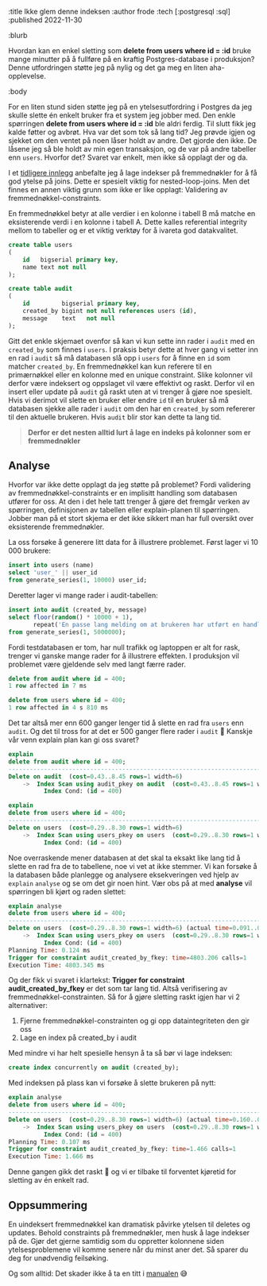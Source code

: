:title Ikke glem denne indeksen
:author frode
:tech [:postgresql :sql]
:published 2022-11-30

:blurb

Hvordan kan en enkel sletting som **delete from users where id = :id** bruke mange minutter på å fullføre på en kraftig
Postgres-database i produksjon? Denne utfordringen støtte jeg på nylig og det ga meg en liten aha-opplevelse.

:body

For en liten stund siden støtte jeg på en ytelsesutfordring i Postgres da jeg skulle slette én enkelt bruker fra et
system jeg jobber med. Den enkle spørringen **delete from users where id = :id** ble aldri ferdig. Til slutt fikk jeg
kalde føtter og avbrøt. Hva var det som tok så lang tid? Jeg prøvde igjen og sjekket om den ventet på noen låser holdt
av andre. Det gjorde den ikke. De låsene jeg så ble holdt av min egen transaksjon, og de var på andre tabeller enn `users`.
Hvorfor det? Svaret var enkelt, men ikke så opplagt der og da.

I et [tidligere innlegg](/blogg/2020-11-grunnkurs-indeksering/) anbefalte jeg å lage indekser på fremmednøkler for å få
god ytelse på joins. Dette er spesielt viktig for nested-loop-joins. Men det finnes en annen viktig grunn som ikke er
like opplagt: Validering av fremmednøkkel-constraints.

En fremmednøkkel betyr at alle verdier i en kolonne i tabell B må matche en eksisterende verdi i en kolonne i tabell A.
Dette kalles referential integrity mellom to tabeller og er et viktig verktøy for å ivareta god datakvalitet.

```sql
create table users
(
    id   bigserial primary key,
    name text not null
);

create table audit
(
    id         bigserial primary key,
    created_by bigint not null references users (id),
    message    text   not null
);
```

Gitt det enkle skjemaet ovenfor så kan vi kun sette inn rader i `audit` med en `created_by` som finnes i `users`. I
praksis betyr dette at hver gang vi setter inn en rad i `audit` så må databasen slå opp i `users` for å finne en `id`
som matcher `created_by`. En fremmednøkkel kan kun referere til en primærnøkkel eller en kolonne med en unique
constraint. Slike kolonner vil derfor være indeksert og oppslaget vil være effektivt og raskt. Derfor vil en insert
eller update på `audit` gå raskt uten at vi trenger å gjøre noe spesielt. Hvis vi derimot vil slette en bruker eller
endre `id` til en bruker så må databasen sjekke alle rader i `audit` om den har en `created_by` som refererer til den
aktuelle brukeren. Hvis `audit` blir stor kan dette ta lang tid.

> **Derfor er det nesten alltid lurt å lage en indeks på kolonner som er fremmednøkler**

## Analyse

Hvorfor var ikke dette opplagt da jeg støtte på problemet? Fordi validering av fremmednøkkel-constraints er en implisitt
handling som databasen utfører for oss. At den i det hele tatt trenger å gjøre det fremgår verken av spørringen,
definisjonen av tabellen eller explain-planen til spørringen. Jobber man på et stort skjema er det ikke sikkert man har
full oversikt over eksisterende fremmednøkler.

La oss forsøke å generere litt data for å illustrere problemet. Først lager vi 10 000 brukere:

```sql
insert into users (name)
select 'user_' || user_id
from generate_series(1, 10000) user_id;
```

Deretter lager vi mange rader i audit-tabellen:

```sql
insert into audit (created_by, message)
select floor(random() * 10000 + 1),
       repeat('En passe lang melding om at brukeren har utført en handling som er verdt å merke seg. Pluss litt kontekst...', 10)
from generate_series(1, 5000000);
```

Fordi testdatabasen er tom, har null trafikk og laptoppen er alt for rask, trenger vi ganske mange rader for å
illustrere effekten. I produksjon vil problemet være gjeldende selv med langt færre rader.

```sql
delete from audit where id = 400;
1 row affected in 7 ms

delete from users where id = 400;
1 row affected in 4 s 810 ms
```

Det tar altså mer enn 600 ganger lenger tid å slette en rad fra `users` enn `audit`. Og det til tross for at det er 500
ganger flere rader i `audit` 🤨 Kanskje vår venn explain plan kan gi oss svaret?

```sql
explain
delete from audit where id = 400;
------------------------------------------------------------------------------
Delete on audit  (cost=0.43..8.45 rows=1 width=6)
    ->  Index Scan using audit_pkey on audit  (cost=0.43..8.45 rows=1 width=6)
          Index Cond: (id = 400)

explain
delete from users where id = 400;
------------------------------------------------------------------------------
Delete on users  (cost=0.29..8.30 rows=1 width=6)
    ->  Index Scan using users_pkey on users  (cost=0.29..8.30 rows=1 width=6)
          Index Cond: (id = 400)
```

Noe overraskende mener databasen at det skal ta eksakt like lang tid å slette en rad fra de to tabellene, noe vi vet at
ikke stemmer. Vi kan forsøke å la databasen både planlegge og analysere eksekveringen ved hjelp av `explain` `analyse` og
se om det gir noen hint. Vær obs på at med **analyse** vil spørringen bli kjørt og raden slettet: 

```sql
explain analyse
delete from users where id = 400;
------------------------------------------------------------------------------------------------------------------------
Delete on users  (cost=0.29..8.30 rows=1 width=6) (actual time=0.091..0.092 rows=0 loops=1)
    ->  Index Scan using users_pkey on users  (cost=0.29..8.30 rows=1 width=6) (actual time=0.058..0.059 rows=1 loops=1)
          Index Cond: (id = 400)
Planning Time: 0.124 ms
Trigger for constraint audit_created_by_fkey: time=4803.206 calls=1
Execution Time: 4803.345 ms
```

Og der fikk vi svaret i klartekst: **Trigger for constraint audit_created_by_fkey** er det som tar lang tid. 
Altså verifisering av fremmednøkkel-constrainten. Så for å gjøre sletting raskt igjen har vi 2 alternativer:

1. Fjerne fremmednøkkel-constrainten og gi opp dataintegriteten den gir oss
2. Lage en index på created_by i audit

Med mindre vi har helt spesielle hensyn å ta så bør vi lage indeksen:

```sql
create index concurrently on audit (created_by);
```

Med indeksen på plass kan vi forsøke å slette brukeren på nytt:

```sql
explain analyse
delete from users where id = 400;
------------------------------------------------------------------------------------------------------------------------
Delete on users  (cost=0.29..8.30 rows=1 width=6) (actual time=0.160..0.161 rows=0 loops=1)
    ->  Index Scan using users_pkey on users  (cost=0.29..8.30 rows=1 width=6) (actual time=0.134..0.136 rows=1 loops=1)
          Index Cond: (id = 400)
Planning Time: 0.107 ms
Trigger for constraint audit_created_by_fkey: time=1.466 calls=1
Execution Time: 1.666 ms
```

Denne gangen gikk det raskt 🎉 og vi er tilbake til forventet kjøretid for sletting av én enkelt rad.

## Oppsummering

En uindeksert fremmednøkkel kan dramatisk påvirke ytelsen til deletes og updates. Behold constraints på fremmednøkler,
men husk å lage indekser på de. Gjør det gjerne samtidig som du oppretter kolonnene siden ytelsesproblemene vil komme
senere når du minst aner det. Så sparer du deg for unødvendig feilsøking.

Og som alltid: Det skader ikke å ta en titt i [manualen](https://www.postgresql.org/docs/current/ddl-constraints.html#DDL-CONSTRAINTS-FK) 😅